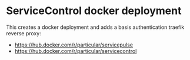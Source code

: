# ServiceControl docker deployment

This creates a docker deployment and adds a basis authentication traefik reverse proxy:

- https://hub.docker.com/r/particular/servicepulse
- https://hub.docker.com/r/particular/servicecontrol
